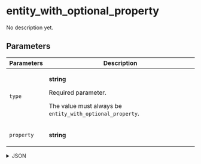 # entity_with_optional_property
No description yet.

## Parameters
| Parameters | Description |
| --- | --- |
| `type` | <p>**string**</p><p>Required parameter.</p><p>The value must always be `entity_with_optional_property`.</p> |
| `property` | <p>**string**</p> |

<details>
<summary>JSON</summary>

```json
{
  type*: "entity_with_optional_property",
  property: "string"
}
```
</details>
